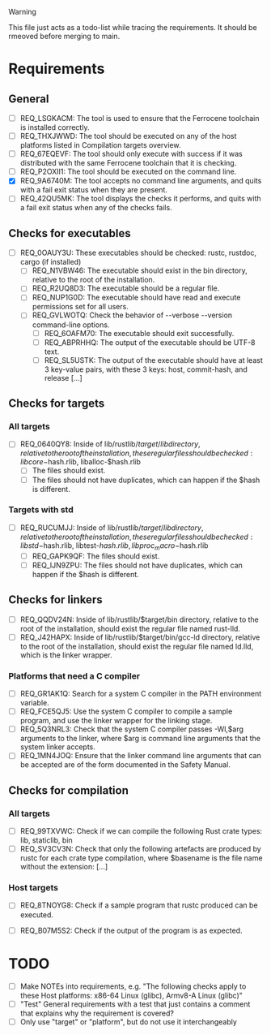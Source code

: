> [!WARNING]
> This file just acts as a todo-list while tracing the requirements. It should be rmeoved before merging to main.

# Requirements

## General

- [ ] REQ_LSGKACM: The tool is used to ensure that the Ferrocene toolchain is installed correctly.
- [ ] REQ_THXJWWD: The tool should be executed on any of the host platforms listed in Compilation targets overview.
- [ ] REQ_67EQEVF: The tool should only execute with success if it was distributed with the same Ferrocene toolchain that it is checking.
- [ ] REQ_P2OXII1: The tool should be executed on the command line.
- [x] REQ_9A6740M: The tool accepts no command line arguments, and quits with a fail exit status when they are present.
- [ ] REQ_42QU5MK: The tool displays the checks it performs, and quits with a fail exit status when any of the checks fails.

## Checks for executables

- [ ] REQ_0OAUY3U: These executables should be checked: rustc, rustdoc, cargo (if installed)
    - [ ] REQ_N1VBW46: The executable should exist in the bin directory, relative to the root of the installation.
    - [ ] REQ_R2UQ8D3: The executable should be a regular file.
    - [ ] REQ_NUP1G0D: The executable should have read and execute permissions set for all users.
    - [ ] REQ_GVLWOTQ: Check the behavior of --verbose --version command-line options.
        - [ ] REQ_6OAFM70: The executable should exit successfully.
        - [ ] REQ_ABPRHHQ: The output of the executable should be UTF-8 text.
        - [ ] REQ_SL5USTK: The output of the executable should have at least 3 key-value pairs, with these 3 keys: host, commit-hash, and release [...]

## Checks for targets

### All targets

- [ ] REQ_0640QY8: Inside of lib/rustlib/$target/lib directory, relative to the root of the installation, these regular files should be checked: libcore-$hash.rlib, liballoc-$hash.rlib
    - [ ] The files should exist.
    - [ ] The files should not have duplicates, which can happen if the $hash is different.

### Targets with std

- [ ] REQ_RUCUMJJ: Inside of lib/rustlib/$target/lib directory, relative to the root of the installation, these regular files should be checked: libstd-$hash.rlib, libtest-$hash.rlib, libproc_macro-$hash.rlib
    - [ ] REQ_GAPK9QF: The files should exist.
    - [ ] REQ_IJN9ZPU: The files should not have duplicates, which can happen if the $hash is different.

## Checks for linkers

- [ ] REQ_QQDV24N: Inside of lib/rustlib/$target/bin directory, relative to the root of the installation, should exist the regular file named rust-lld.
- [ ] REQ_J42HAPX: Inside of lib/rustlib/$target/bin/gcc-ld directory, relative to the root of the installation, should exist the regular file named ld.lld, which is the linker wrapper.

### Platforms that need a C compiler

- [ ] REQ_GR1AK1Q: Search for a system C compiler in the PATH environment variable.
- [ ] REQ_FCE5QJ5: Use the system C compiler to compile a sample program, and use the linker wrapper for the linking stage.
- [ ] REQ_5Q3NRL3: Check that the system C compiler passes -Wl,$arg arguments to the linker, where $arg is command line arguments that the system linker accepts.
- [ ] REQ_1MN4JOQ: Ensure that the linker command line arguments that can be accepted are of the form documented in the Safety Manual.

## Checks for compilation

### All targets

- [ ] REQ_99TXVWC: Check if we can compile the following Rust crate types: lib, staticlib, bin
- [ ] REQ_SV3CV3N: Check that only the following artefacts are produced by rustc for each crate type compilation, where $basename is the file name without the extension: [...]

### Host targets

- [ ] REQ_8TNOYG8: Check if a sample program that rustc produced can be executed.
- [ ] REQ_B07M5S2: Check if the output of the program is as expected.


# TODO

- [ ] Make NOTEs into requirements, e.g. "The following checks apply to these Host platforms: x86-64 Linux (glibc), Armv8-A Linux (glibc)"
- [ ] "Test" General requirements with a test that just contains a comment that explains why the requirement is covered?
- [ ] Only use "target" or "platform", but do not use it interchangeably
